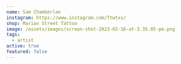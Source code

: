 ```yaml
---
name: Sam Chamberlan
instagram: https://www.instagram.com/ftwtxs/
shop: Marion Street Tattoo
image: /assets/images/screen-shot-2023-02-16-at-3.35.05-pm.png
tags:
  - artist
active: true
featured: false
---
```

